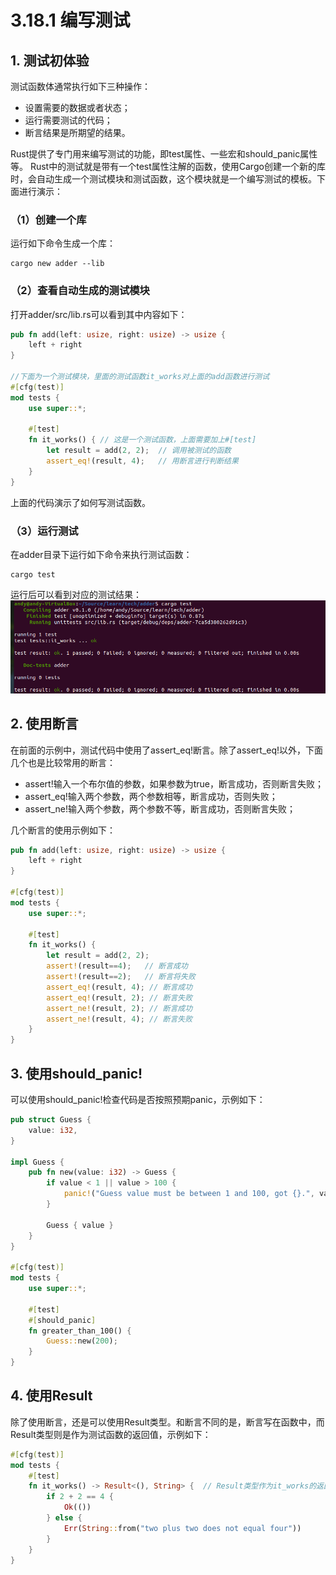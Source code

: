 # 3.18.1 编写测试
## 1. 测试初体验
测试函数体通常执行如下三种操作：
- 设置需要的数据或者状态；
- 运行需要测试的代码；
- 断言结果是所期望的结果。

Rust提供了专门用来编写测试的功能，即test属性、一些宏和should_panic属性等。
Rust中的测试就是带有一个test属性注解的函数，使用Cargo创建一个新的库时，会自动生成一个测试模块和测试函数，这个模块就是一个编写测试的模板。下面进行演示：
### （1）创建一个库
运行如下命令生成一个库：
```
cargo new adder --lib
```

### （2）查看自动生成的测试模块
打开adder/src/lib.rs可以看到其中内容如下：
```Rust
pub fn add(left: usize, right: usize) -> usize {   
    left + right
}

//下面为一个测试模块，里面的测试函数it_works对上面的add函数进行测试
#[cfg(test)]
mod tests {
    use super::*;

    #[test]  
    fn it_works() { // 这是一个测试函数，上面需要加上#[test]
        let result = add(2, 2);  // 调用被测试的函数
        assert_eq!(result, 4);   // 用断言进行判断结果
    }
}
```
上面的代码演示了如何写测试函数。

### （3）运行测试
在adder目录下运行如下命令来执行测试函数：
```
cargo test
```

运行后可以看到对应的测试结果：
![注释](../../assets/58.png)

## 2. 使用断言
在前面的示例中，测试代码中使用了assert_eq!断言。除了assert_eq!以外，下面几个也是比较常用的断言：
- assert!输入一个布尔值的参数，如果参数为true，断言成功，否则断言失败；
- assert_eq!输入两个参数，两个参数相等，断言成功，否则失败；
- assert_ne!输入两个参数，两个参数不等，断言成功，否则断言失败；

几个断言的使用示例如下：
```Rust
pub fn add(left: usize, right: usize) -> usize {
    left + right
}

#[cfg(test)]
mod tests {
    use super::*;

    #[test]
    fn it_works() {
        let result = add(2, 2);
        assert!(result==4);   // 断言成功
        assert!(result==2);   // 断言将失败 
        assert_eq!(result, 4); // 断言成功
        assert_eq!(result, 2); // 断言失败
        assert_ne!(result, 2); // 断言成功
        assert_ne!(result, 4); // 断言失败
    }
}
```

## 3. 使用should_panic!
可以使用should_panic!检查代码是否按照预期panic，示例如下：
```Rust
pub struct Guess {
    value: i32,
}

impl Guess {
    pub fn new(value: i32) -> Guess {
        if value < 1 || value > 100 {
            panic!("Guess value must be between 1 and 100, got {}.", value);
        }

        Guess { value }
    }
}

#[cfg(test)]
mod tests {
    use super::*;

    #[test]
    #[should_panic]
    fn greater_than_100() {
        Guess::new(200);
    }
}
```

## 4. 使用Result
除了使用断言，还是可以使用Result类型。和断言不同的是，断言写在函数中，而Result类型则是作为测试函数的返回值，示例如下：
```Rust
#[cfg(test)]
mod tests {
    #[test]
    fn it_works() -> Result<(), String> {  // Result类型作为it_works的返回值
        if 2 + 2 == 4 {
            Ok(())
        } else {
            Err(String::from("two plus two does not equal four"))
        }
    }
}
```
